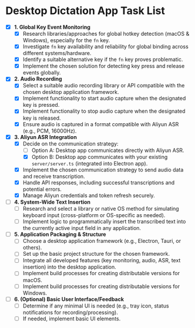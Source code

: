 # Desktop Dictation App Task List

- [x] **1. Global Key Event Monitoring**
    - [x] Research libraries/approaches for global hotkey detection (macOS & Windows), especially for the `fn` key.
    - [x] Investigate `fn` key availability and reliability for global binding across different systems/hardware.
    - [x] Identify a suitable alternative key if the `fn` key proves problematic.
    - [x] Implement the chosen solution for detecting key press and release events globally.
- [x] **2. Audio Recording**
    - [x] Select a suitable audio recording library or API compatible with the chosen desktop application framework.
    - [x] Implement functionality to start audio capture when the designated key is pressed.
    - [x] Implement functionality to stop audio capture when the designated key is released.
    - [x] Ensure audio is captured in a format compatible with Aliyun ASR (e.g., PCM, 16000Hz).
- [x] **3. Aliyun ASR Integration**
    - [x] Decide on the communication strategy:
        - [ ] Option A: Desktop app communicates directly with Aliyun ASR.
        - [x] Option B: Desktop app communicates with your existing `server/server.ts` (integrated into Electron app).
    - [x] Implement the chosen communication strategy to send audio data and receive transcription.
    - [x] Handle API responses, including successful transcriptions and potential errors.
    - [x] Manage Aliyun credentials and token refresh securely.
- [ ] **4. System-Wide Text Insertion**
    - [ ] Research and select a library or native OS method for simulating keyboard input (cross-platform or OS-specific as needed).
    - [ ] Implement logic to programmatically insert the transcribed text into the currently active input field in any application.
- [ ] **5. Application Packaging & Structure**
    - [ ] Choose a desktop application framework (e.g., Electron, Tauri, or others).
    - [ ] Set up the basic project structure for the chosen framework.
    - [ ] Integrate all developed features (key monitoring, audio, ASR, text insertion) into the desktop application.
    - [ ] Implement build processes for creating distributable versions for macOS.
    - [ ] Implement build processes for creating distributable versions for Windows.
- [ ] **6. (Optional) Basic User Interface/Feedback**
    - [ ] Determine if any minimal UI is needed (e.g., tray icon, status notifications for recording/processing).
    - [ ] If needed, implement basic UI elements.
